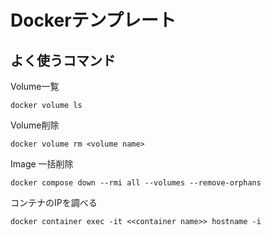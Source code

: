 # Dockerテンプレート

## よく使うコマンド

Volume一覧

```shell
docker volume ls
```

Volume削除

```shell
docker volume rm <volume name>
```

Image 一括削除

```shell
docker compose down --rmi all --volumes --remove-orphans
```

コンテナのIPを調べる

```shell
docker container exec -it <<container name>> hostname -i
```
